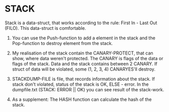 # STACK
Stack is a data-struct, that works according to the rule: First In - Last Out (FILO). This data-struct is comfortable.

1. You can use the Push-function to add a element in the stack and the Pop-function to destroy element from the stack.

2. My realisation of the stack contain the CANARY-PROTECT, that can show, where data weren't protected.
The CANARY is flags of the data or flags of the stack. Data and the stack contains between 2 CANARY. If struct of data will be violated, some (1, 2, 3, 4) CANARYES'll destroy. 

3. STACKDUMP-FILE is file, that records information about the stack. If stack don't violated, status of the stack is OK, ELSE - error. In the dumpfile.txt (STACK: ERROR || OK) you can see result of the stack-work.

4. As a supplement: The HASH function can calculate the hash of the stack. 
